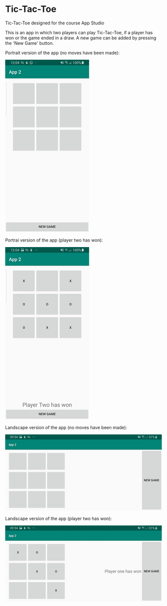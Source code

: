 # Tic-Tac-Toe
Tic-Tac-Toe designed for the course App Studio

This is an app in which two players can play Tic-Tac-Toe, if a player has won or the game ended in a draw. A new game can be added by pressing the 'New Game' button.

Portrait version of the app (no moves have been made):

![alt text](https://github.com/meikesara/Tic-Tac-Toe/blob/master/doc/Screenshot_20190219-120419_App%202.jpg)

Portrai version of the app (player two has won):

![alt text](https://github.com/meikesara/Tic-Tac-Toe/blob/master/doc/Screenshot_20190219-120435_App%202.jpg)

Landscape version of the app (no moves have been made):

![alt text](https://github.com/meikesara/Tic-Tac-Toe/blob/master/doc/Screenshot_20190222-095433_App%202.jpg)

Landscape version of the app (player two has won):

![alt text](https://github.com/meikesara/Tic-Tac-Toe/blob/master/doc/Screenshot_20190222-095442_App%202.jpg)
